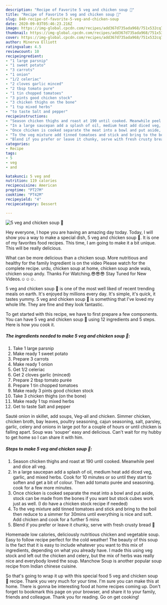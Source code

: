 ```yaml
---
description: "Recipe of Favorite 5 veg and chicken soup 🥣"
title: "Recipe of Favorite 5 veg and chicken soup 🥣"
slug: 840-recipe-of-favorite-5-veg-and-chicken-soup
date: 2020-09-03T05:46:23.216Z
image: https://img-global.cpcdn.com/recipes/add367d735ada968/751x532cq70/5-veg-and-chicken-soup-🥣-recipe-main-photo.jpg
thumbnail: https://img-global.cpcdn.com/recipes/add367d735ada968/751x532cq70/5-veg-and-chicken-soup-🥣-recipe-main-photo.jpg
cover: https://img-global.cpcdn.com/recipes/add367d735ada968/751x532cq70/5-veg-and-chicken-soup-🥣-recipe-main-photo.jpg
author: Minerva Elliott
ratingvalue: 4.5
reviewcount: 10
recipeingredient:
- "1 large parsnip"
- "1 sweet potato"
- "3 carrots"
- "1 onion"
- "1/2 celeriac"
- "2 cloves garlic minced"
- "2 tbsp tomato pure"
- "1 tin chopped tomatoes"
- "3 pints good chicken stock"
- "3 chicken thighs on the bone"
- "1 tsp mixed herbs"
- "to taste Salt and pepper"
recipeinstructions:
- "Season chicken thighs and roast at 190 until cooked. Meanwhile peel and dice all veg."
- "In a large saucepan add a splash of oil, medium heat add diced veg, garlic, and mixed herbs. Cook for 10 minutes or so until they start to soften and get a bit of colour. Then add tomato purée and seasoning. cook for a few more minutes."
- "Once chicken is cooked separate the meat into a bowl and put aside, stock can be made from the bones if you want but stock cubes work just as well. (I do have a chicken stock recipe if needed)"
- "To the veg mixture add tinned tomatoes and stick and bring to the boil then reduce to a simmer for 30mins until everything is nice and soft. Add chicken and cook for a further 5 mins"
- "Blend if you prefer or leave it chunky, serve with fresh crusty bread 🥖"
categories:
- Recipe
tags:
- 5
- veg
- and

katakunci: 5 veg and 
nutrition: 119 calories
recipecuisine: American
preptime: "PT27M"
cooktime: "PT42M"
recipeyield: "4"
recipecategory: Dessert

---
```



![5 veg and chicken soup 🥣](https://img-global.cpcdn.com/recipes/add367d735ada968/751x532cq70/5-veg-and-chicken-soup-🥣-recipe-main-photo.jpg)

Hey everyone, I hope you are having an amazing day today. Today, I will show you a way to make a special dish, 5 veg and chicken soup 🥣. It is one of my favorites food recipes. This time, I am going to make it a bit unique. This will be really delicious.

What can be more delicious than a chicken soup. More nutritious and healthy for the family Ingredient is on the video Please watch for the complete recipe. urdu, chicken soup at home, chicken soup ande wala, chicken soup andy. Thanks For Watching.😎😎😎 Stay Tuned for New Videos.☺️☺️☺️.

5 veg and chicken soup 🥣 is one of the most well liked of recent trending meals on earth. It's enjoyed by millions every day. It's simple, it's quick, it tastes yummy. 5 veg and chicken soup 🥣 is something that I've loved my whole life. They are fine and they look fantastic.


To get started with this recipe, we have to first prepare a few components. You can have 5 veg and chicken soup 🥣 using 12 ingredients and 5 steps. Here is how you cook it.

<!--inarticleads1-->

##### The ingredients needed to make 5 veg and chicken soup 🥣:

1. Take 1 large parsnip
1. Make ready 1 sweet potato
1. Prepare 3 carrots
1. Make ready 1 onion
1. Get 1/2 celeriac
1. Get 2 cloves garlic (minced)
1. Prepare 2 tbsp tomato purée
1. Prepare 1 tin chopped tomatoes
1. Make ready 3 pints good chicken stock
1. Take 3 chicken thighs (on the bone)
1. Make ready 1 tsp mixed herbs
1. Get to taste Salt and pepper


Sauté onion in skillet, add soups, Veg-all and chicken. Simmer chicken, chicken broth, bay leaves, poultry seasoning, cajun seasoning, salt, parsley, garlic, celery and onions in large pot for a couple of hours or until chicken is falling apart. Soup was &#39;souper&#39; easy and delicious. Can&#39;t wait for my hubby to get home so I can share it with him. 

<!--inarticleads2-->

##### Steps to make 5 veg and chicken soup 🥣:

1. Season chicken thighs and roast at 190 until cooked. Meanwhile peel and dice all veg.
1. In a large saucepan add a splash of oil, medium heat add diced veg, garlic, and mixed herbs. Cook for 10 minutes or so until they start to soften and get a bit of colour. Then add tomato purée and seasoning. cook for a few more minutes.
1. Once chicken is cooked separate the meat into a bowl and put aside, stock can be made from the bones if you want but stock cubes work just as well. (I do have a chicken stock recipe if needed)
1. To the veg mixture add tinned tomatoes and stick and bring to the boil then reduce to a simmer for 30mins until everything is nice and soft. Add chicken and cook for a further 5 mins
1. Blend if you prefer or leave it chunky, serve with fresh crusty bread 🥖


Homemade low calories, deliciously nutritious chicken and vegetable soup. Easy to follow recipe perfect for the cold weather! The beauty of this soup is the fact that it is easy to include whatever you want to this mix of ingredients, depending on what you already have. I made this using veg stock and left out the chicken and celery, but the mix of herbs was really nice and everybody loved the soup. Manchow Soup is another popular soup recipe from Indian chinese cuisine. 

So that's going to wrap it up with this special food 5 veg and chicken soup 🥣 recipe. Thank you very much for your time. I'm sure you can make this at home. There is gonna be interesting food at home recipes coming up. Don't forget to bookmark this page on your browser, and share it to your family, friends and colleague. Thank you for reading. Go on get cooking!
